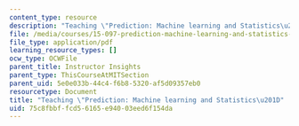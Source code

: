 ```yaml
---
content_type: resource
description: "Teaching \"Prediction: Machine learning and Statistics\u201D"
file: /media/courses/15-097-prediction-machine-learning-and-statistics-spring-2012/75c8fbbffcd56165e94003eed6f154da_TeachingPaper.pdf
file_type: application/pdf
learning_resource_types: []
ocw_type: OCWFile
parent_title: Instructor Insights
parent_type: ThisCourseAtMITSection
parent_uid: 5e0e033b-44c4-f6b8-5320-af5d09357eb0
resourcetype: Document
title: "Teaching \"Prediction: Machine learning and Statistics\u201D"
uid: 75c8fbbf-fcd5-6165-e940-03eed6f154da
---
```

